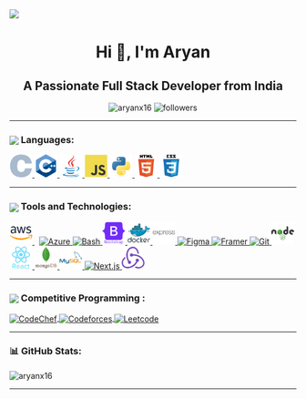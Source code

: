 <img src="https://github.com/Anmol-Baranwal/Cool-GIFs-For-GitHub/assets/74038190/d48893bd-0757-481c-8d7e-ba3e163feae7" />

<h1 align="center"><b>Hi 👋, I'm Aryan</b></h1>
<h2 align="center">A Passionate Full Stack Developer from India</h2>

<p align="center">
  <img src="https://komarev.com/ghpvc/?username=aryanx16&label=Profile%20views&color=0e75b6&style=flat" alt="aryanx16" />
  <img src="https://img.shields.io/github/followers/aryanx16?label=Followers&style=social" alt="followers" />
</p>



---

<h3 align="left"><img align="center" src="https://user-images.githubusercontent.com/74038190/216122069-5b8169d7-1d8e-4a13-b245-a8e4176c99f8.png" width="38"/> Languages:</h3>
<p align="left">
  <a href="https://www.cprogramming.com/" target="_blank" rel="noreferrer"> 
    <img src="https://raw.githubusercontent.com/devicons/devicon/master/icons/c/c-original.svg" alt="C" width="40" height="40"/> 
  </a>
  <a href="https://www.w3schools.com/cpp/" target="_blank" rel="noreferrer"> 
    <img src="https://raw.githubusercontent.com/devicons/devicon/master/icons/cplusplus/cplusplus-original.svg" alt="C++" width="40" height="40"/> 
  </a>
  <a href="https://www.java.com" target="_blank" rel="noreferrer"> 
    <img src="https://raw.githubusercontent.com/devicons/devicon/master/icons/java/java-original.svg" alt="Java" width="40" height="40"/> 
  </a>
  <a href="https://developer.mozilla.org/en-US/docs/Web/JavaScript" target="_blank" rel="noreferrer"> 
    <img src="https://raw.githubusercontent.com/devicons/devicon/master/icons/javascript/javascript-original.svg" alt="JavaScript" width="40" height="40"/> 
  </a>
  <a href="https://www.python.org" target="_blank" rel="noreferrer"> 
    <img src="https://raw.githubusercontent.com/devicons/devicon/master/icons/python/python-original.svg" alt="Python" width="40" height="40"/> 
  </a>
  <a href="https://www.w3schools.com/html/" target="_blank" rel="noreferrer"> 
    <img src="https://raw.githubusercontent.com/devicons/devicon/master/icons/html5/html5-original-wordmark.svg" alt="HTML5" width="40" height="40"/> 
  </a>
  <a href="https://www.w3schools.com/css/" target="_blank" rel="noreferrer"> 
    <img src="https://raw.githubusercontent.com/devicons/devicon/master/icons/css3/css3-original-wordmark.svg" alt="CSS3" width="40" height="40"/> 
  </a>
</p>

---

<h3 align="left"><img align="center" src="https://user-images.githubusercontent.com/74038190/212284087-bbe7e430-757e-4901-90bf-4cd2ce3e1852.gif" width="40"/> Tools and Technologies:</h3>
<p align="left">
  <a href="https://aws.amazon.com" target="_blank" rel="noreferrer"> 
    <img src="https://raw.githubusercontent.com/devicons/devicon/master/icons/amazonwebservices/amazonwebservices-original-wordmark.svg" alt="AWS" width="40" height="40"/> 
  </a>&nbsp;
  <a href="https://azure.microsoft.com/en-in/" target="_blank" rel="noreferrer"> 
    <img src="https://www.vectorlogo.zone/logos/microsoft_azure/microsoft_azure-icon.svg" alt="Azure" width="40" height="40"/> 
  </a>
  <a href="https://www.gnu.org/software/bash/" target="_blank" rel="noreferrer"> 
    <img src="https://www.vectorlogo.zone/logos/gnu_bash/gnu_bash-icon.svg" alt="Bash" width="40" height="40"/> 
  </a>
  <a href="https://getbootstrap.com" target="_blank" rel="noreferrer"> 
    <img src="https://raw.githubusercontent.com/devicons/devicon/master/icons/bootstrap/bootstrap-plain-wordmark.svg" alt="Bootstrap" width="40" height="40"/> 
  </a> 
  <a href="https://www.docker.com/" target="_blank" rel="noreferrer"> 
    <img src="https://raw.githubusercontent.com/devicons/devicon/master/icons/docker/docker-original-wordmark.svg" alt="Docker" width="40" height="40"/> 
  </a> 
  <a href="https://expressjs.com" target="_blank" rel="noreferrer"> 
    <img src="https://raw.githubusercontent.com/devicons/devicon/master/icons/express/express-original-wordmark.svg" alt="Express" width="40" height="40"/> 
  </a> 
  <a href="https://www.figma.com/" target="_blank" rel="noreferrer"> 
    <img src="https://www.vectorlogo.zone/logos/figma/figma-icon.svg" alt="Figma" width="40" height="40"/> 
  </a> 
  <a href="https://www.framer.com/" target="_blank" rel="noreferrer"> 
    <img src="https://www.vectorlogo.zone/logos/framer/framer-icon.svg" alt="Framer" width="40" height="40"/> 
  </a> 
  <a href="https://git-scm.com/" target="_blank" rel="noreferrer"> 
    <img src="https://www.vectorlogo.zone/logos/git-scm/git-scm-icon.svg" alt="Git" width="40" height="40"/> 
  </a> 
  <a href="https://nodejs.org" target="_blank" rel="noreferrer"> 
    <img src="https://raw.githubusercontent.com/devicons/devicon/master/icons/nodejs/nodejs-original-wordmark.svg" alt="Node.js" width="40" height="40"/> 
  </a> 
  <a href="https://reactjs.org/" target="_blank" rel="noreferrer"> 
    <img src="https://raw.githubusercontent.com/devicons/devicon/master/icons/react/react-original-wordmark.svg" alt="React" width="40" height="40"/> 
  </a> 
  <a href="https://www.mongodb.com/" target="_blank" rel="noreferrer"> 
    <img src="https://raw.githubusercontent.com/devicons/devicon/master/icons/mongodb/mongodb-original-wordmark.svg" alt="MongoDB" width="40" height="40"/> 
  </a> 
  <a href="https://www.mysql.com/" target="_blank" rel="noreferrer"> 
    <img src="https://raw.githubusercontent.com/devicons/devicon/master/icons/mysql/mysql-original-wordmark.svg" alt="MySQL" width="40" height="40"/> 
  </a> 
  <a href="https://nextjs.org/" target="_blank" rel="noreferrer"> 
    <img src="https://cdn.worldvectorlogo.com/logos/nextjs-2.svg" alt="Next.js" width="40" height="40"/> 
  </a> 
  <a href="https://redux.js.org" target="_blank" rel="noreferrer"> 
    <img src="https://raw.githubusercontent.com/devicons/devicon/master/icons/redux/redux-original.svg" alt="Redux" width="40" height="40"/> 
  </a> 
</p>

---

<h3 align="left"><img align="center" src="https://user-images.githubusercontent.com/74038190/216122041-518ac897-8d92-4c6b-9b3f-ca01dcaf38ee.png" width="33"/> Competitive Programming :</h3>
<p align="left">
  <a href="https://www.codechef.com/users/happy_dog_89" target="blank">
    <img align="center" src="https://cdn.jsdelivr.net/npm/simple-icons@3.1.0/icons/codechef.svg" alt="CodeChef" height="30" width="40" />
  </a>
  <a href="https://codeforces.com/profile/willgaxxx" target="blank">
    <img align="center" src="https://raw.githubusercontent.com/rahuldkjain/github-profile-readme-generator/master/src/images/icons/Social/codeforces.svg" alt="Codeforces" height="30" width="40" />
  </a>
  <a href="https://www.leetcode.com/aryanx16" target="blank">
    <img align="center" src="https://raw.githubusercontent.com/rahuldkjain/github-profile-readme-generator/master/src/images/icons/Social/leet-code.svg" alt="Leetcode" height="30" width="40" />
  </a>
</p>

---

<h3 align="left">📊 GitHub Stats:</h3>

<p>
  <img align="center" src="https://github-readme-stats.vercel.app/api/top-langs?username=aryanx16&show_icons=true&locale=en&layout=compact" alt="aryanx16" />
</p>

---
